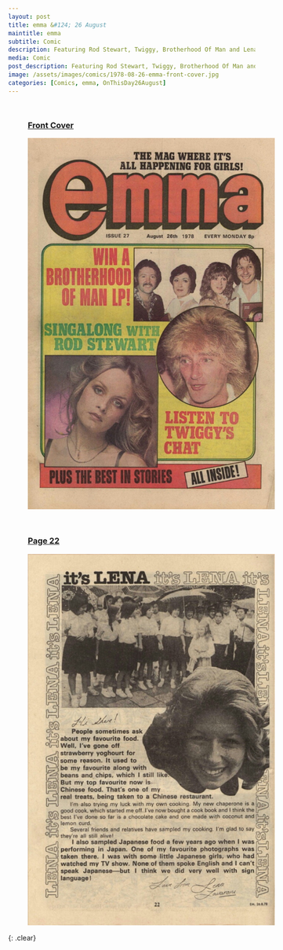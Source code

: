 ```yaml
---
layout: post
title: emma &#124; 26 August
maintitle: emma
subtitle: Comic
description: Featuring Rod Stewart, Twiggy, Brotherhood Of Man and Lena Zavaroni. Lena tells us of her experiences of Chinese and Japanese food.
media: Comic
post_description: Featuring Rod Stewart, Twiggy, Brotherhood Of Man and Lena Zavaroni. Lena tells us of her experiences of Chinese and Japanese food.
image: /assets/images/comics/1978-08-26-emma-front-cover.jpg
categories: [Comics, emma, OnThisDay26August]
---
```


<figure class="fig1">
<h3 id="front-cover"><a href="#front-cover">Front Cover</a></h3>
<a href="/assets/images/comics/1978-08-26-emma-front-cover.jpg"><img src="/assets/images/comics/1978-08-26-emma-front-cover.jpg" class="full-width zoom-in" /></a>
</figure>

<figure class="fig2">
<h3 id="page-22"><a href="#page-22">Page 22</a></h3>
<a href="/assets/images/comics/1978-08-26-emma-page-22.jpg"><img src="/assets/images/comics/1978-08-26-emma-page-22.jpg" class="full-width zoom-in" /></a>
</figure>

<br />{: .clear}

<style>
.fig1 {float:left; width:48%;}

.fig2 {float:right; width:48%;}

.fig3 {float:right; width:100%;}

figcaption {float:left; width:100%;}

@media screen and (orientation:portrait) {
.fig1, .fig2 {float:left; width:100%;}
figcaption {float:left; width:90%; margin-bottom: 10px;}
}
</style>
